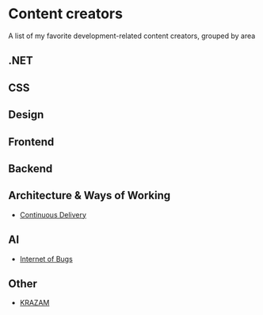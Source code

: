 # Content creators
A list of my favorite development-related content creators, grouped by area

## .NET

## CSS

## Design

## Frontend

## Backend

## Architecture & Ways of Working
- [Continuous Delivery](https://www.youtube.com/@ContinuousDelivery)

## AI
- [Internet of Bugs](https://www.youtube.com/@InternetOfBugs)

## Other
- [KRAZAM](https://www.youtube.com/@KRAZAM)
